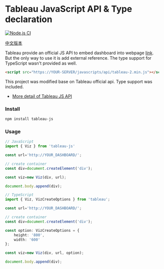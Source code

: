 # Tableau JavaScript API & Type declaration

[![Node.js CI](https://github.com/noverliu/tableau-api/actions/workflows/node.js.yml/badge.svg)](https://github.com/noverliu/tableau-api/actions/workflows/node.js.yml)

[中文版本](README_zh.md)

Tableau provide an official JS API to embed dashboard into webpage [link](https://help.tableau.com/current/api/js_api/en-us/JavaScriptAPI/js_api.htm). But the only way to use it is add external reference. The type support for TypeScript wasn't provided as well.

````html
<script src="https://YOUR-SERVER/javascripts/api/tableau-2.min.js"></script>
````

This project was modified base on Tableau official api. Type support was included.

* [More detail of Tableau JS API](https://help.tableau.com/current/api/js_api/en-us/JavaScriptAPI/js_api_ref.htm)

### Install

```bash
npm install tableau-js
```

### Usage

```js
// JavaScript
import { Viz } from 'tableau-js'

const url='http://YOUR_DASHBOARD/';

// create container
const div=document.createElement('div');

const viz=new Viz(div, url);

document.body.append(div);
```

```TypeScript
// TypeScript
import { Viz, VizCreateOptions } from 'tableau';

const url='http://YOUR_DASHBOARD/';

// create container
const div=document.createElement('div');

const option: VizCreateOptions = {
	height: '800',
	width: '600'
};

const viz=new Viz(div, url, option);

document.body.append(div);
```

